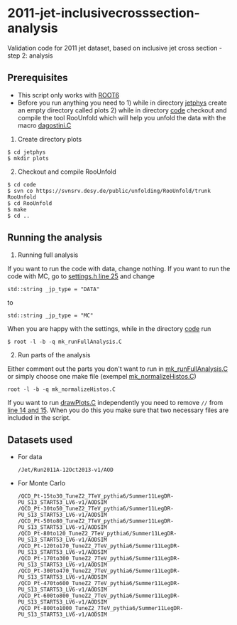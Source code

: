 # 2011-jet-inclusivecrosssection-analysis
Validation code for 2011 jet dataset, based on inclusive jet cross section - step 2: analysis

## Prerequisites

  * This script only works with [ROOT6](https://root.cern.ch/downloading-root)
  * Before you run anything you need to 1) while in directory [jetphys](jetphys) create an empty directory called plots 2) while in directory [code](jetphys/code) checkout and compile the tool RooUnfold which will help you unfold the data with the macro [dagostini.C](jetphys/code/dagostini.C)

  1. Create directory plots
  
    $ cd jetphys
    $ mkdir plots
    
  2. Checkout and compile RooUnfold
  
    $ cd code
    $ svn co https://svnsrv.desy.de/public/unfolding/RooUnfold/trunk RooUnfold
    $ cd RooUnfold
    $ make
    $ cd ..
    
  
  ## Running the analysis
  
  1. Running full analysis
  
  If you want to run the code with data, change nothing. If you want to run the code with MC, go to [settings.h line 25](https://github.com/alintulu/2011-jet-inclusivecrosssection-analysis/blob/master/jetphys/code/settings.h#L25) and change 

  ```
  std::string _jp_type = "DATA"
  ```
  to
  ```
  std::string _jp_type = "MC"
  ```
  When you are happy with the settings, while in the directory [code](jetphys/code) run

  ```
  $ root -l -b -q mk_runFullAnalysis.C
  ```
  2. Run parts of the analysis
  
  Either comment out the parts you don't want to run in [mk_runFullAnalysis.C](jetphys/code/mk_runFullAnalysis.C) or simply choose one make file (exempel [mk_normalizeHistos.C](jetphys/code/mk_normalizeHistos.C))
  
  ```
  root -l -b -q mk_normalizeHistos.C
  ```
  
  If you want to run [drawPlots.C](jetphys/code/drawPlots.C) independently you need to remove `//` from [line 14 and 15](https://github.com/alintulu/2011-jet-inclusivecrosssection-analysis/blob/master/jetphys/code/drawPlots.C#L14-L15). When you do this you make sure that two necessary files are included in the script.

## Datasets used

* For data
  ```
  /Jet/Run2011A-12Oct2013-v1/AOD 
  ```

* For Monte Carlo
  ```
  /QCD_Pt-15to30_TuneZ2_7TeV_pythia6/Summer11LegDR-PU_S13_START53_LV6-v1/AODSIM
  /QCD_Pt-30to50_TuneZ2_7TeV_pythia6/Summer11LegDR-PU_S13_START53_LV6-v1/AODSIM
  /QCD_Pt-50to80_TuneZ2_7TeV_pythia6/Summer11LegDR-PU_S13_START53_LV6-v1/AODSIM
  /QCD_Pt-80to120_TuneZ2_7TeV_pythia6/Summer11LegDR-PU_S13_START53_LV6-v1/AODSIM
  /QCD_Pt-120to170_TuneZ2_7TeV_pythia6/Summer11LegDR-PU_S13_START53_LV6-v1/AODSIM
  /QCD_Pt-170to300_TuneZ2_7TeV_pythia6/Summer11LegDR-PU_S13_START53_LV6-v1/AODSIM
  /QCD_Pt-300to470_TuneZ2_7TeV_pythia6/Summer11LegDR-PU_S13_START53_LV6-v1/AODSIM
  /QCD_Pt-470to600_TuneZ2_7TeV_pythia6/Summer11LegDR-PU_S13_START53_LV6-v1/AODSIM
  /QCD_Pt-600to800_TuneZ2_7TeV_pythia6/Summer11LegDR-PU_S13_START53_LV6-v1/AODSIM
  /QCD_Pt-800to1000_TuneZ2_7TeV_pythia6/Summer11LegDR-PU_S13_START53_LV6-v1/AODSIM
  ```
